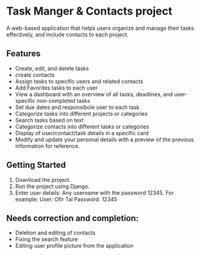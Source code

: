 # Task Manger & Contacts project 

A web-based application that helps users organize and manage their tasks effectively, and include contacts to each project.

## Features

- Create, edit, and delete tasks
- create contacts
- Assign tasks to specific users and related contacts
- Add Favorites tasks to each user
- View a dashboard with an overview of all tasks, deadlines, and user-specific non-completed tasks
- Set due dates and responsibole user to each task
- Categorize tasks into different projects or categories
- Search tasks based on text
- Categorize contacts into different tasks or categories
- Display of user/contact/task details in a specific card
- Modify and update your personal details with a preview of the previous information for reference.

## Getting Started

1. Download the project.
2. Run the project using Django.
3. Enter user details:
   Any username with the password 12345.
   For example:
   User: Ofir Tal
   Password: 12345

## Needs correction and completion:

- Deletion and editing of contacts
- Fixing the search feature
- Editing user profile picture from the application

